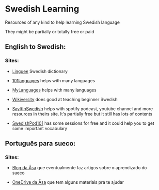 # Swedish Learning

Resources of any kind to help learning Swedish language

They might be partially or totally free or paid

## English to Swedish:
### Sites:

- [Linguee](https://www.linguee.se/svensk-engelsk) Swedish dictionary

- [101languages](https://www.101languages.net/swedish/) helps with many languages

- [MyLanguages](http://mylanguages.org/learn_swedish.php) helps with many languages

- [Wikiversity](https://en.wikiversity.org/wiki/Introduction_to_Swedish) does good at teaching beginner Swedish

- [SayItInSwedish](https://www.sayitinswedish.com/) helps with spotify podcast, youtube channel and more resources in theirs site. It's partially free but it still has lots of contents   

- [SwedishPod101](https://www.swedishpod101.com/swedish-vocabulary-lists/) has some sessions for free and it could help you to get some important vocabulary


## Português para sueco:
### Sites:
- [Blog da Åsa](http://www.aprendasueco.com.br/) que eventualmente faz artigos sobre o aprendizado do sueco

- [OneDrive da Åsa](https://onedrive.live.com/?id=3DD860E18A4B7777%212316&cid=3DD860E18A4B7777) que tem alguns materiais pra te ajudar
